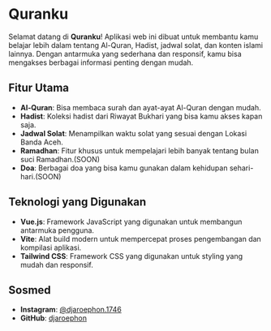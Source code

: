 # Quranku

Selamat datang di **Quranku**! Aplikasi web ini dibuat untuk membantu kamu belajar lebih dalam tentang Al-Quran, Hadist, jadwal solat, dan konten islami lainnya. Dengan antarmuka yang sederhana dan responsif, kamu bisa mengakses berbagai informasi penting dengan mudah.

## Fitur Utama

- **Al-Quran**: Bisa membaca surah dan ayat-ayat Al-Quran dengan mudah.
- **Hadist**: Koleksi hadist dari Riwayat Bukhari yang bisa kamu akses kapan saja.
- **Jadwal Solat**: Menampilkan waktu solat yang sesuai dengan Lokasi Banda Aceh.
- **Ramadhan**: Fitur khusus untuk mempelajari lebih banyak tentang bulan suci Ramadhan.(SOON)
- **Doa**: Berbagai doa yang bisa kamu gunakan dalam kehidupan sehari-hari.(SOON)

## Teknologi yang Digunakan

- **Vue.js**: Framework JavaScript yang digunakan untuk membangun antarmuka pengguna.
- **Vite**: Alat build modern untuk mempercepat proses pengembangan dan kompilasi aplikasi.
- **Tailwind CSS**: Framework CSS yang digunakan untuk styling yang mudah dan responsif.

## Sosmed
- **Instagram**: [@djaroephon.1746](https://instagram.com/djaroephon.1746)
- **GitHub**: [djaroephon](https://github.com/djaroephon)
